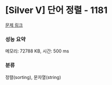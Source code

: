 # [Silver V] 단어 정렬 - 1181 

[문제 링크](https://www.acmicpc.net/problem/1181) 

### 성능 요약

메모리: 72788 KB, 시간: 500 ms

### 분류

정렬(sorting), 문자열(string)


